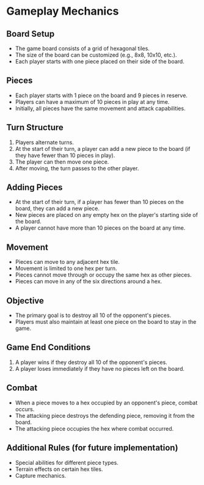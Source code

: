 # Gameplay Mechanics

## Board Setup
- The game board consists of a grid of hexagonal tiles.
- The size of the board can be customized (e.g., 8x8, 10x10, etc.).
- Each player starts with one piece placed on their side of the board.

## Pieces
- Each player starts with 1 piece on the board and 9 pieces in reserve.
- Players can have a maximum of 10 pieces in play at any time.
- Initially, all pieces have the same movement and attack capabilities.

## Turn Structure
1. Players alternate turns.
2. At the start of their turn, a player can add a new piece to the board (if they have fewer than 10 pieces in play).
3. The player can then move one piece.
4. After moving, the turn passes to the other player.

## Adding Pieces
- At the start of their turn, if a player has fewer than 10 pieces on the board, they can add a new piece.
- New pieces are placed on any empty hex on the player's starting side of the board.
- A player cannot have more than 10 pieces on the board at any time.

## Movement
- Pieces can move to any adjacent hex tile.
- Movement is limited to one hex per turn.
- Pieces cannot move through or occupy the same hex as other pieces.
- Pieces can move in any of the six directions around a hex.

## Objective
- The primary goal is to destroy all 10 of the opponent's pieces.
- Players must also maintain at least one piece on the board to stay in the game.

## Game End Conditions
1. A player wins if they destroy all 10 of the opponent's pieces.
2. A player loses immediately if they have no pieces left on the board.

## Combat
- When a piece moves to a hex occupied by an opponent's piece, combat occurs.
- The attacking piece destroys the defending piece, removing it from the board.
- The attacking piece occupies the hex where combat occurred.

## Additional Rules (for future implementation)
- Special abilities for different piece types.
- Terrain effects on certain hex tiles.
- Capture mechanics.